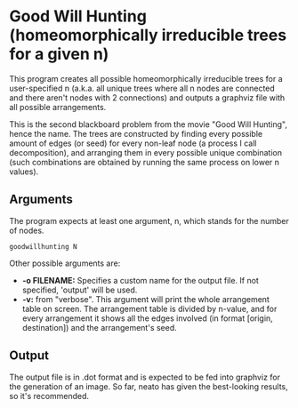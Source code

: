 # Good Will Hunting (homeomorphically irreducible trees for a given n)

This program creates all possible homeomorphically irreducible trees for a user-specified n (a.k.a. all unique trees where all n nodes are connected and there aren't nodes with 2 connections) and outputs a graphviz file with all possible arrangements.

This is the second blackboard problem from the movie "Good Will Hunting", hence the name. The trees are constructed by finding every possible amount of edges (or seed) for every non-leaf node (a process I call decomposition), and arranging them in every possible unique combination (such combinations are obtained by running the same process on lower n values).

## Arguments
The program expects at least one argument, n, which stands for the number of nodes.

`goodwillhunting N`

Other possible arguments are:
- **-o FILENAME:** Specifies a custom name for the output file. If not specified, 'output' will be used.
- **-v:** from "verbose". This argument will print the whole arrangement table on screen. The arrangement table is divided by n-value, and for every arrangement it shows all the edges involved (in format [origin, destination]) and the arrangement's seed.

## Output
The output file is in .dot format and is expected to be fed into graphviz for the generation of an image. So far, neato has given the best-looking results, so it's recommended.
